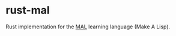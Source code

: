 # rust-mal
Rust implementation for the [MAL] learning language (Make A Lisp).

[MAL]: https://github.com/kanaka/mal
